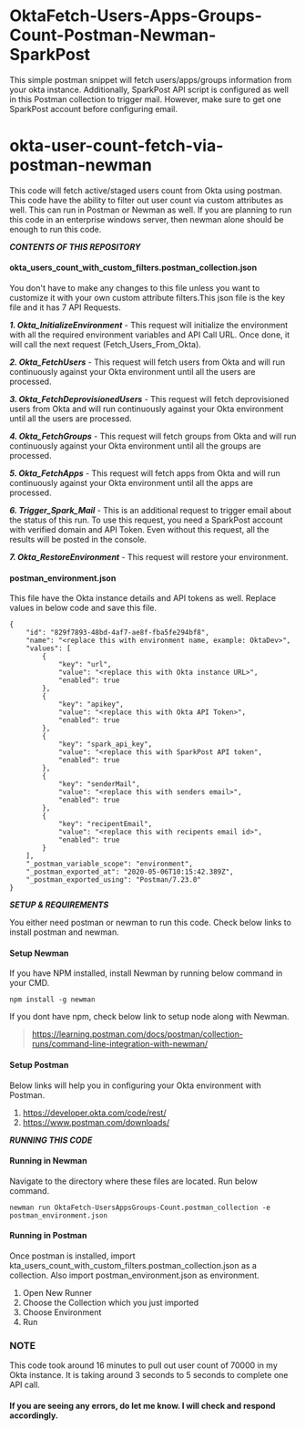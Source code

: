 # OktaFetch-Users-Apps-Groups-Count-Postman-Newman-SparkPost
This simple postman snippet will fetch users/apps/groups information from your okta instance. Additionally, SparkPost API script is configured as well in this Postman collection to trigger mail. However, make sure to get one SparkPost account before configuring email.

# okta-user-count-fetch-via-postman-newman

This code will fetch active/staged users count from Okta using postman. This code have the ability to filter out user count via custom attributes as well. This can run in Postman or Newman as well. If you are planning to run this code in an enterprise windows server, then newman alone should be enough to run this code.

***CONTENTS OF THIS REPOSITORY***

####  okta_users_count_with_custom_filters.postman_collection.json

You don't have to make any changes to this file unless you want to customize it with your own custom attribute filters.This json file is the key file and it has 7 API Requests.

***1. Okta_InitializeEnvironment*** - This request will initialize the environment with all the required environment variables and API Call URL. Once done, it will call the next request (Fetch_Users_From_Okta).

***2. Okta_FetchUsers*** - This request will fetch users from Okta and will run continuously against your Okta environment until all the users are processed.

***3. Okta_FetchDeprovisionedUsers*** - This request will fetch deprovisioned users from Okta and will run continuously against your Okta environment until all the users are processed.

***4. Okta_FetchGroups*** - This request will fetch groups from Okta and will run continuously against your Okta environment until all the groups are processed.

***5. Okta_FetchApps*** - This request will fetch apps from Okta and will run continuously against your Okta environment until all the apps are processed.

***6. Trigger_Spark_Mail*** - This is an additional request to trigger email about the status of this run. To use this request, you need a SparkPost account with verified domain and API Token. Even without this request, all the results will be posted in the console.

***7. Okta_RestoreEnvironment*** - This request will restore your environment.


#### postman_environment.json

This file have the Okta instance details and API tokens as well. Replace values in below code and save this file.

```
{
	"id": "829f7893-48bd-4af7-ae8f-fba5fe294bf8",
	"name": "<replace this with environment name, example: OktaDev>",
	"values": [
		{
			"key": "url",
			"value": "<replace this with Okta instance URL>",
			"enabled": true
		},
		{
			"key": "apikey",
			"value": "<replace this with Okta API Token>",
			"enabled": true
		},
		{
			"key": "spark_api_key",
			"value": "<replace this with SparkPost API token",
			"enabled": true
		},
		{
			"key": "senderMail",
			"value": "<replace this with senders email>",
			"enabled": true
		},
		{
			"key": "recipentEmail",
			"value": "<replace this with recipents email id>",
			"enabled": true
		}
	],
	"_postman_variable_scope": "environment",
	"_postman_exported_at": "2020-05-06T10:15:42.389Z",
	"_postman_exported_using": "Postman/7.23.0"
}

```

***SETUP & REQUIREMENTS***

You either need postman or newman to run this code. Check below links to install postman and newman.

#### Setup Newman

If you have NPM installed, install Newman by running below command in your CMD.
```
npm install -g newman
```
If you dont have npm, check below link to setup node along with Newman.

> https://learning.postman.com/docs/postman/collection-runs/command-line-integration-with-newman/

#### Setup Postman

Below links will help you in configuring your Okta environment with Postman.

1. https://developer.okta.com/code/rest/
2. https://www.postman.com/downloads/


***RUNNING THIS CODE***

#### Running in Newman

Navigate to the directory where these files are located. Run below command. 
```
newman run OktaFetch-UsersAppsGroups-Count.postman_collection -e postman_environment.json
```

#### Running in Postman

Once postman is installed, import kta_users_count_with_custom_filters.postman_collection.json as a collection. Also import postman_environment.json as environment.

1. Open New Runner
2. Choose the Collection which you just imported
3. Choose Environment
4. Run

### NOTE
This code took around 16 minutes to pull out user count of 70000 in my Okta instance. It is taking around 3 seconds to 5 seconds to complete one API call.


#### If you are seeing any errors, do let me know. I will check and respond accordingly.

